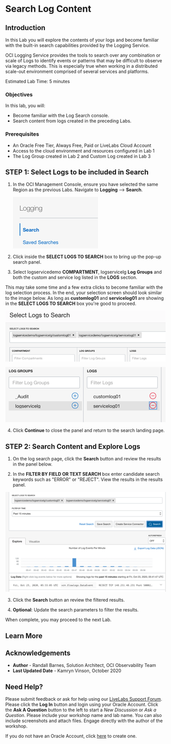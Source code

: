 # Search Log Content

## Introduction

In this Lab you will explore the contents of your logs and become familiar with the built-in search capabilities provided by the Logging Service.

OCI Logging Service provides the tools to search over any combination or scale of Logs to identify events or patterns that may be difficult to observe via legacy methods. This is especially true when working in a distributed scale-out environment comprised of several services and platforms.

Estimated Lab Time: 5 minutes


### Objectives

In this lab, you will:

* Become familiar with the Log Search console.
* Search content from logs created in the preceding Labs.

### Prerequisites

* An Oracle Free Tier, Always Free, Paid or LiveLabs Cloud Account
* Access to the cloud environment and resources configured in Lab 1
* The Log Group created in Lab 2 and Custom Log created in Lab 3

## **STEP 1**: Select Logs to be included in Search

1. In the OCI Management Console, ensure you have selected the same Region as the previous Labs.  Navigate to **Logging** --> **Search**.

    ![Log Search](images/log-search.png)

2. Click inside the **SELECT LOGS TO SEARCH** box to bring up the pop-up search panel.  

3.  Select logservicedemo **COMPARTMENT**, logservicelg **Log Groups** and both the custom and service log listed in the **LOGS** section.

   This may take some time and a few extra clicks to become familiar with the log selection process.  In the end, your selection screen should look similar to the image below.  As long as **customlog01** and **servicelog01** are showing in the **SELECT LOGS TO SEARCH** box you're good to proceed.


  ![Log Search](images/select-logs.png)

  ![Log Search](images/select-logs-1.png)

4.  Click **Continue** to close the panel and return to the search landing page.

## **STEP 2:** Search Content and Explore Logs

1.  On the log search page, click the **Search** button and review the results in the panel below.  

2.  In the **FILTER BY FIELD OR TEXT SEARCH** box enter candidate search keywords such as "ERROR" or "REJECT".  View the results in the results panel.  

  ![Log Search](images/explore-logs-combined.png)

3.  Click the **Search** button an review the filtered results.

4.  **Optional**: Update the search parameters to filter the results.

When complete, you may proceed to the next Lab.

## Learn More



## Acknowledgements
* **Author** - Randall Barnes, Solution Architect, OCI Observability Team
* **Last Updated Date** - Kamryn Vinson, October 2020

## Need Help?
Please submit feedback or ask for help using our [LiveLabs Support Forum](https://community.oracle.com/tech/developers/categories/livelabsdiscussions). Please click the **Log In** button and login using your Oracle Account. Click the **Ask A Question** button to the left to start a *New Discussion* or *Ask a Question*.  Please include your workshop name and lab name.  You can also include screenshots and attach files.  Engage directly with the author of the workshop.

If you do not have an Oracle Account, click [here](https://profile.oracle.com/myprofile/account/create-account.jspx) to create one.
